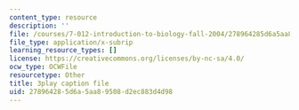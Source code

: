 ```yaml
---
content_type: resource
description: ''
file: /courses/7-012-introduction-to-biology-fall-2004/278964285d6a5aa89508d2ec883d4d98_BAldLXDPWZM.vtt
file_type: application/x-subrip
learning_resource_types: []
license: https://creativecommons.org/licenses/by-nc-sa/4.0/
ocw_type: OCWFile
resourcetype: Other
title: 3play caption file
uid: 27896428-5d6a-5aa8-9508-d2ec883d4d98
---
```

